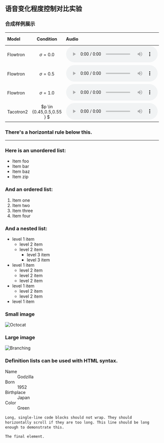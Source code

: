## 语音变化程度控制对比实验



### 合成样例展示

| Model     |          Condition          | Audio                                                        | Mel-spectrogram                                              |
| :-------- | :-------------------------: | :----------------------------------------------------------- | ------------------------------------------------------------ |
| Flowtron  |       $\sigma = 0.0$        | <audio controls><source src="./data/experiment1/Audio/flowtron_0.0.wav" type="audio/wav">Your browser does not support the audio element.</audio> | ![flowtron_0.0](./data/experiment1/Mel-spectrogram/Flowtron_0.0.png) |
| Flowtron  |       $\sigma = 0.5$        | <audio controls><source src="./data/experiment1/Audio/flowtron_0.5.wav" type="audio/wav">Your browser does not support the audio element.</audio> |                                                              |
| Flowtron  |       $\sigma = 1.0$        | <audio controls><source src="./data/experiment1/Audio/flowtron_1.0.wav" type="audio/wav">Your browser does not support the audio element.</audio> |                                                              |
| Tacotron2 | $p \in \{0.45,0.5,0.55 \} $ | <audio controls><source src="./data/experiment1/Audio/tacotron2.wav" type="audio/wav">Your browser does not support the audio element.</audio> |                                                              |

### There's a horizontal rule below this.

* * *

### Here is an unordered list:

*   Item foo 
*   Item bar
*   Item baz
*   Item zip

### And an ordered list:

1.  Item one
1.  Item two
1.  Item three
1.  Item four

### And a nested list:

- level 1 item
  - level 2 item
  - level 2 item
    - level 3 item
    - level 3 item
- level 1 item
  - level 2 item
  - level 2 item
  - level 2 item
- level 1 item
  - level 2 item
  - level 2 item
- level 1 item

### Small image

![Octocat](https://github.githubassets.com/images/icons/emoji/octocat.png)

### Large image

![Branching](https://guides.github.com/activities/hello-world/branching.png)


### Definition lists can be used with HTML syntax.

<dl>
<dt>Name</dt>
<dd>Godzilla</dd>
<dt>Born</dt>
<dd>1952</dd>
<dt>Birthplace</dt>
<dd>Japan</dd>
<dt>Color</dt>
<dd>Green</dd>
</dl>

```
Long, single-line code blocks should not wrap. They should horizontally scroll if they are too long. This line should be long enough to demonstrate this.
```

```
The final element.
```

